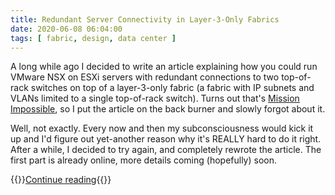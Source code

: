 ```yaml
---
title: Redundant Server Connectivity in Layer-3-Only Fabrics
date: 2020-06-08 06:04:00
tags: [ fabric, design, data center ]
---
```

A long while ago I decided to write an article explaining how you could run VMware NSX on ESXi servers with redundant connections to two top-of-rack switches on top of a layer-3-only fabric (a fabric with IP subnets and VLANs limited to a single top-of-rack switch). Turns out that's [Mission Impossible](/2020/02/do-we-need-complex-data-center-switches/), so I put the article on the back burner and slowly forgot about it.

Well, not exactly. Every now and then my subconsciousness would kick it up and I'd figure out yet-another reason why it's REALLY hard to do it right. After a while, I decided to try again, and completely rewrote the article. The first part is already online, more details coming (hopefully) soon.

{{<jump>}}[Continue reading](/kb/Layer3Fabrics/){{</jump>}}